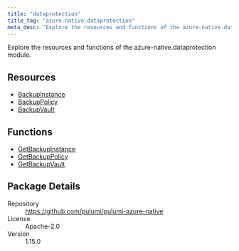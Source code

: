 ```yaml
---
title: "dataprotection"
title_tag: "azure-native.dataprotection"
meta_desc: "Explore the resources and functions of the azure-native.dataprotection module."
---
```


<!-- WARNING: this file was generated by Pulumi Docs Generator. -->
<!-- Do not edit by hand unless you're certain you know what you are doing! -->

Explore the resources and functions of the azure-native.dataprotection module.

<h2 id="resources">Resources</h2>
<ul class="api">
    <li><a href="backupinstance" title="BackupInstance"><span class="symbol resource"></span>BackupInstance</a></li>
    <li><a href="backuppolicy" title="BackupPolicy"><span class="symbol resource"></span>BackupPolicy</a></li>
    <li><a href="backupvault" title="BackupVault"><span class="symbol resource"></span>BackupVault</a></li>
</ul>

<h2 id="functions">Functions</h2>
<ul class="api">
    <li><a href="getbackupinstance" title="GetBackupInstance"><span class="symbol function"></span>GetBackupInstance</a></li>
    <li><a href="getbackuppolicy" title="GetBackupPolicy"><span class="symbol function"></span>GetBackupPolicy</a></li>
    <li><a href="getbackupvault" title="GetBackupVault"><span class="symbol function"></span>GetBackupVault</a></li>
</ul>

<h2 id="package-details">Package Details</h2>
<dl class="package-details">
	<dt>Repository</dt>
	<dd><a href="https://github.com/pulumi/pulumi-azure-native">https://github.com/pulumi/pulumi-azure-native</a></dd>
	<dt>License</dt>
	<dd>Apache-2.0</dd>
	<dt>Version</dt>
	<dd>1.15.0</dd>
</dl>

